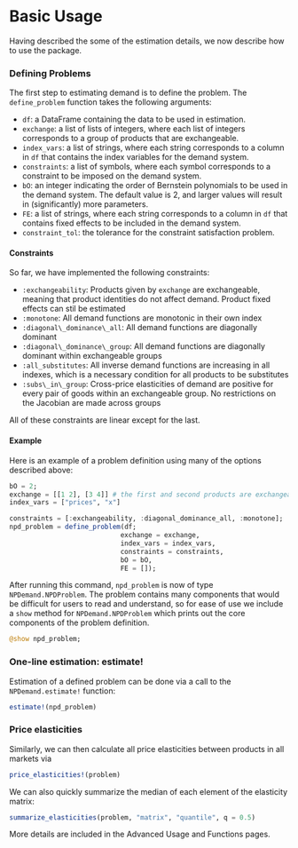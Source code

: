 # Basic Usage  
Having described the some of the estimation details, we now describe how to use the package.

### Defining Problems
The first step to estimating demand is to define the problem. The `define_problem` function takes the following arguments:
- `df`: a DataFrame containing the data to be used in estimation.
- `exchange`: a list of lists of integers, where each list of integers corresponds to a group of products that are exchangeable.
- `index_vars`: a list of strings, where each string corresponds to a column in `df` that contains the index variables for the demand system. 
- `constraints`: a list of symbols, where each symbol corresponds to a constraint to be imposed on the demand system.
- `bO`: an integer indicating the order of Bernstein polynomials to be used in the demand system. The default value is 2, and larger values will result in (significantly) more parameters.
- `FE`: a list of strings, where each string corresponds to a column in `df` that contains fixed effects to be included in the demand system.
- `constraint_tol`: the tolerance for the constraint satisfaction problem.


#### Constraints 
So far, we have implemented the following constraints: 
- `:exchangeability`: Products given by `exchange` are exchangeable, meaning that product identities do not affect demand. Product fixed effects can stil be estimated
- `:monotone`: All demand functions are monotonic in their own index 
- `:diagonal\_dominance\_all`: All demand functions are diagonally dominant
- `:diagonal\_dominance\_group`: All demand functions are diagonally dominant within exchangeable groups
- `:all_substitutes`: All inverse demand functions are increasing in all indexes, which is a necessary condition for all products to be substitutes
- `:subs\_in\_group`: Cross-price elasticities of demand are positive for every pair of goods within an exchangeable group. No restrictions on the Jacobian are made across groups

All of these constraints are linear except for the last. 

#### Example 
Here is an example of a problem definition using many of the options described above: 
```julia
bO = 2; 
exchange = [[1 2], [3 4]] # the first and second products are exchangeable, as are the third and fourth
index_vars = ["prices", "x"]

constraints = [:exchangeability, :diagonal_dominance_all, :monotone]; 
npd_problem = define_problem(df;  
                            exchange = exchange,
                            index_vars = index_vars, 
                            constraints = constraints,
                            bO = bO,
                            FE = []); 
```
After running this command, `npd_problem` is now of type `NPDemand.NPDProblem`. The problem contains many components that would be difficult for users to read and understand, so for ease of use we include a `show` method for `NPDemand.NPDProblem` which prints out the core components of the problem definition. 

```julia
@show npd_problem;
```

### One-line estimation: estimate! 
Estimation of a defined problem can be done via a call to the `NPDemand.estimate!` function: 
```julia 
estimate!(npd_problem)
``` 

### Price elasticities
Similarly, we can then calculate all price elasticities between products in all markets via

```julia
price_elasticities!(problem)
```

We can also quickly summarize the median of each element of the elasticity matrix: 
```julia
summarize_elasticities(problem, "matrix", "quantile", q = 0.5)
```

More details are included in the Advanced Usage and Functions pages. 